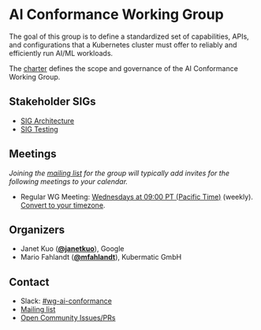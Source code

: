 <!---
This is an autogenerated file!

Please do not edit this file directly, but instead make changes to the
sigs.yaml file in the project root.

To understand how this file is generated, see https://git.k8s.io/community/generator/README.md
--->
# AI Conformance Working Group

The goal of this group is to define a standardized set of capabilities,  APIs, and configurations that a Kubernetes cluster must offer to reliably and efficiently run AI/ML workloads.

The [charter](charter.md) defines the scope and governance of the AI Conformance Working Group.

## Stakeholder SIGs
* [SIG Architecture](/sig-architecture)
* [SIG Testing](/sig-testing)

## Meetings
*Joining the [mailing list](https://groups.google.com/a/kubernetes.io/g/wg-ai-conformance) for the group will typically add invites for the following meetings to your calendar.*
* Regular WG Meeting: [Wednesdays at 09:00 PT (Pacific Time)]() (weekly). [Convert to your timezone](http://www.thetimezoneconverter.com/?t=09%3A00&tz=PT%20%28Pacific%20Time%29).

## Organizers

* Janet Kuo (**[@janetkuo](https://github.com/janetkuo)**), Google
* Mario Fahlandt (**[@mfahlandt](https://github.com/mfahlandt)**), Kubermatic GmbH

## Contact
- Slack: [#wg-ai-conformance](https://kubernetes.slack.com/messages/wg-ai-conformance)
- [Mailing list](https://groups.google.com/a/kubernetes.io/g/wg-ai-conformance)
- [Open Community Issues/PRs](https://github.com/kubernetes/community/labels/wg%2Fai-conformance)
<!-- BEGIN CUSTOM CONTENT -->

<!-- END CUSTOM CONTENT -->
